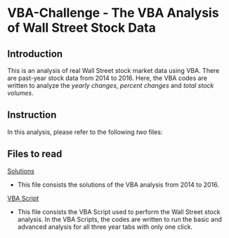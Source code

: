 # VBA-Challenge - The VBA Analysis of Wall Street Stock Data

## Introduction

This is an analysis of real Wall Street stock market data using VBA. There are past-year stock data from 2014 to 2016. Here, the VBA codes are written to analyze the *yearly changes*, *percent changes* and *total stock volumes*.

## Instruction

In this analysis, please refer to the following *two* files:

## Files to read

[Solutions](Stock_Analysis_Solution.md)
- This file consists the solutions of the VBA analysis from 2014 to 2016.


[VBA Script](Stock_Analysis_VBA_Script.vb)
- This file consists the VBA Script used to perform the Wall Street stock analysis. In the VBA Scripts, the codes are written to run the basic and advanced analysis for all three year tabs with only one click. 